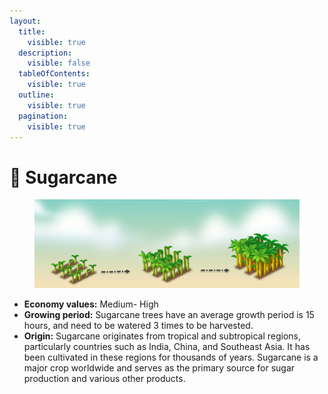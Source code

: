 ```yaml
---
layout:
  title:
    visible: true
  description:
    visible: false
  tableOfContents:
    visible: true
  outline:
    visible: true
  pagination:
    visible: true
---
```


# 🫧 Sugarcane

<figure><img src="../.gitbook/assets/sugar.png" alt=""><figcaption></figcaption></figure>

* **Economy values:** Medium- High
* **Growing period:** Sugarcane trees have an average growth period is 15 hours, and need to be watered 3 times to be harvested.
* **Origin:** Sugarcane originates from tropical and subtropical regions, particularly countries such as India, China, and Southeast Asia. It has been cultivated in these regions for thousands of years. Sugarcane is a major crop worldwide and serves as the primary source for sugar production and various other products.

<div>

<figure><img src="../.gitbook/assets/2.png" alt="" width="175"><figcaption></figcaption></figure>

 

<figure><img src="../.gitbook/assets/tree-mid-2.png" alt=""><figcaption></figcaption></figure>

 

<figure><img src="../.gitbook/assets/tree-2.png" alt=""><figcaption></figcaption></figure>

</div>
